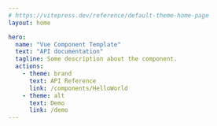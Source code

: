 ```yaml
---
# https://vitepress.dev/reference/default-theme-home-page
layout: home

hero:
  name: "Vue Component Template"
  text: "API documentation"
  tagline: Some description about the component.
  actions:
    - theme: brand
      text: API Reference
      link: /components/HelloWorld
    - theme: alt
      text: Demo
      link: /demo
---
```


